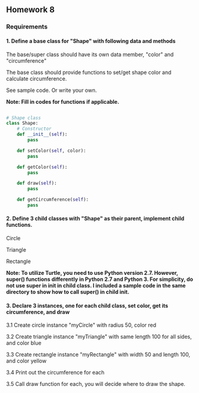 ## Homework 8

### Requirements

#### 1. Define a base class for "Shape" with following data and methods

The base/super class should have its own data member, "color" and "circumference"

The base class should provide functions to set/get shape color and calculate circumference.

See sample code. Or write your own.

**Note: Fill in codes for functions if applicable.**

```python

# Shape class
class Shape:
    # Constructor
    def __init__(self):
        pass

    def setColor(self, color):
        pass

    def getColor(self):
        pass

    def draw(self):
        pass

    def getCircumference(self):
        pass


```

#### 2. Define 3 child classes with "Shape" as their parent, implement child functions.

Circle

Triangle

Rectangle

**Note: To utilize Turtle, you need to use Python version 2.7. However, super() functions differently in Python 2.7 and Python 3. For simplicity, do not use super in __init__ in child class.
I included a sample code in the same directory to show how to call super() in child init.**

#### 3. Declare 3 instances, one for each child class, set color, get its circumference, and draw

3.1 Create circle instance "myCircle" with radius 50, color red

3.2 Create triangle instance "myTriangle" with same length 100 for all sides, and color blue

3.3 Create rectangle instance "myRectangle" with width 50 and length 100, and color yellow

3.4 Print out the circumference for each

3.5 Call draw function for each, you will decide where to draw the shape.
